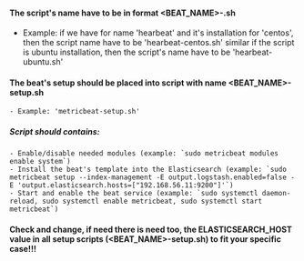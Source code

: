 #### The script's name have to be in format <BEAT_NAME>-<DISTRIBUTION>.sh

- Example: if we have for name 'hearbeat' and it's installation for 'centos', then the script name have to be 'hearbeat-centos.sh'
similar if the script is ubuntu installation, then the script's name have to be 'hearbeat-ubuntu.sh'

#### The beat's setup should be placed into script with name <BEAT_NAME>-setup.sh
    - Example: 'metricbeat-setup.sh'
    
##### Script should contains:
    - Enable/disable needed modules (example: `sudo metricbeat modules enable system`)
    - Install the beat's template into the Elasticsearch (example: `sudo metricbeat setup --index-management -E output.logstash.enabled=false -E 'output.elasticsearch.hosts=["192.168.56.11:9200"]'`)
    - Start and enable the beat service (example: `sudo systemctl daemon-reload, sudo systemctl enable metricbeat, sudo systemctl start metricbeat`)

#### Check and change, if need there is need too, the ELASTICSEARCH_HOST value in all setup scripts (<BEAT_NAME>-setup.sh) to fit your specific case!!!
